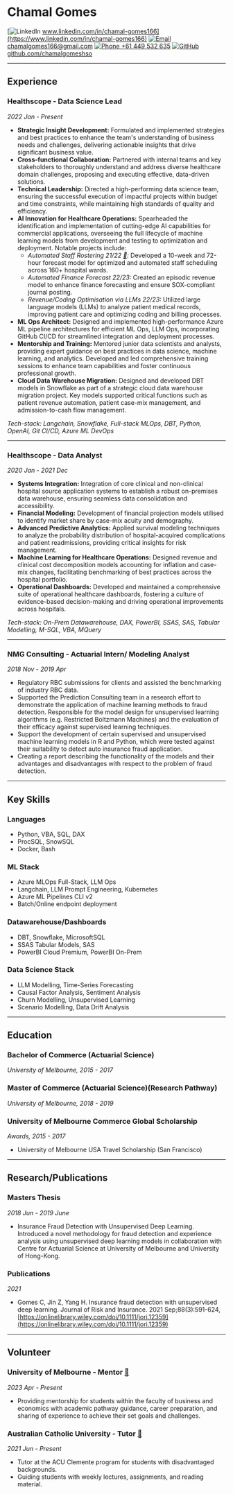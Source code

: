 # Chamal Gomes

[![LinkedIn](https://img.icons8.com/fluency/20/000000/linkedin.png) www.linkedin.com/in/chamal-gomes166](https://www.linkedin.com/in/chamal-gomes166)
[![Email](https://img.icons8.com/fluency/20/000000/email.png) chamalgomes166@gmail.com](mailto:chamalgomes166@gmail.com)
[![Phone](https://img.icons8.com/fluency/20/000000/phone.png) +61 449 532 635](tel:+61449532635)
[![GitHub](https://img.icons8.com/ios-filled/20/000000/github.png) github.com/chamalgomeshso](https://github.com/chamalgomeshso/)

---

## Experience

### Healthscope - Data Science Lead
*2022 Jan - Present*

- **Strategic Insight Development:** Formulated and implemented strategies and best practices to enhance the team's understanding of business needs and challenges, delivering actionable insights that drive significant business value.
- **Cross-functional Collaboration:** Partnered with internal teams and key stakeholders to thoroughly understand and address diverse healthcare domain challenges, proposing and executing effective, data-driven solutions.
- **Technical Leadership:** Directed a high-performing data science team, ensuring the successful execution of impactful projects within budget and time constraints, while maintaining high standards of quality and efficiency.
- **AI Innovation for Healthcare Operations:** Spearheaded the identification and implementation of cutting-edge AI capabilities for commercial applications, overseeing the full lifecycle of machine learning models from development and testing to optimization and deployment. Notable projects include:
  - *Automated Staff Rostering 21/22 [🔗](https://www.afr.com/work-and-careers/workplace/how-bosses-are-using-gen-ai-to-work-smarter-better-20240212-p5f45g):* Developed a 10-week and 72-hour forecast model for optimized and automated staff scheduling across 160+ hospital wards.
  - *Automated Finance Forecast 22/23:* Created an episodic revenue model to enhance finance forecasting and ensure SOX-compliant journal posting.
  - *Revenue/Coding Optimisation via LLMs 22/23:* Utilized large language models (LLMs) to analyze patient medical records, improving patient care and optimizing coding and billing processes.
- **ML Ops Architect:** Designed and implemented high-performance Azure ML pipeline architectures for efficient ML Ops, LLM Ops, incorporating GitHub CI/CD for streamlined integration and deployment processes.
- **Mentorship and Training:** Mentored junior data scientists and analysts, providing expert guidance on best practices in data science, machine learning, and analytics. Developed and led comprehensive training sessions to enhance team capabilities and foster continuous professional growth.
- **Cloud Data Warehouse Migration:** Designed and developed DBT models in Snowflake as part of a strategic cloud data warehouse migration project. Key models supported critical functions such as patient revenue automation, patient case-mix management, and admission-to-cash flow management.

*Tech-stack: Langchain, Snowflake, Full-stack MLOps, DBT, Python, OpenAI, Git CI/CD, Azure ML DevOps*

---

### Healthscope - Data Analyst
*2020 Jan - 2021 Dec*

- **Systems Integration:** Integration of core clinical and non-clinical hospital source application systems to establish a robust on-premises data warehouse, ensuring seamless data consolidation and accessibility.
- **Financial Modeling:** Development of financial projection models utilised to identify market share by case-mix acuity and demography.
- **Advanced Predictive Analytics:** Applied survival modeling techniques to analyze the probability distribution of hospital-acquired complications and patient readmissions, providing critical insights for risk management.
- **Machine Learning for Healthcare Operations:** Designed revenue and clinical cost decomposition models accounting for inflation and case-mix changes, facilitating benchmarking of best practices across the hospital portfolio.
- **Operational Dashboards:** Developed and maintained a comprehensive suite of operational healthcare dashboards, fostering a culture of evidence-based decision-making and driving operational improvements across hospitals.

*Tech-stack: On-Prem Datawarehouse, DAX, PowerBI, SSAS, SAS, Tabular Modelling, M-SQL, VBA, MQuery*

---

### NMG Consulting - Actuarial Intern/ Modeling Analyst
*2018 Nov - 2019 Apr*

- Regulatory RBC submissions for clients and assisted the benchmarking of industry RBC data.
- Supported the Prediction Consulting team in a research effort to demonstrate the application of machine learning methods to fraud detection. Responsible for the model design for unsupervised learning algorithms (e.g. Restricted Boltzmann Machines) and the evaluation of their efficacy against supervised learning techniques.
- Support the development of certain supervised and unsupervised machine learning models in R and Python, which were tested against their suitability to detect auto insurance fraud application.
- Creating a report describing the functionality of the models and their advantages and disadvantages with respect to the problem of fraud detection.

---

## Key Skills

### Languages
- Python, VBA, SQL, DAX
- ProcSQL, SnowSQL
- Docker, Bash

### ML Stack
- Azure MLOps Full-Stack, LLM Ops
- Langchain, LLM Prompt Engineering, Kubernetes
- Azure ML Pipelines CLI v2
- Batch/Online endpoint deployment

### Datawarehouse/Dashboards
- DBT, Snowflake, MicrosoftSQL
- SSAS Tabular Models, SAS
- PowerBI Cloud Premium, PowerBI On-Prem

### Data Science Stack
- LLM Modelling, Time-Series Forecasting
- Causal Factor Analysis, Sentiment Analysis
- Churn Modelling, Unsupervised Learning
- Scenario Modelling, Data Drift Analysis

---

## Education

### Bachelor of Commerce (Actuarial Science)
*University of Melbourne, 2015 - 2017*

### Master of Commerce (Actuarial Science)(Research Pathway)
*University of Melbourne, 2018 - 2019*

### University of Melbourne Commerce Global Scholarship
*Awards, 2015 - 2017*
- University of Melbourne USA Travel Scholarship (San Francisco)

---

## Research/Publications

### Masters Thesis
*2018 Jun - 2019 June*
- Insurance Fraud Detection with Unsupervised Deep Learning. Introduced a novel methodology for fraud detection and experience analysis using unsupervised deep learning models in collaboration with Centre for Actuarial Science at University of Melbourne and University of Hong-Kong.

### Publications
*2021*
- Gomes C, Jin Z, Yang H. Insurance fraud detection with unsupervised deep learning. Journal of Risk and Insurance. 2021 Sep;88(3):591-624, [https://onlinelibrary.wiley.com/doi/10.1111/jori.12359](https://onlinelibrary.wiley.com/doi/10.1111/jori.12359)

---

## Volunteer

### University of Melbourne - Mentor [👥](https://fbe.unimelb.edu.au/bcom/career/mentoring/career-mentoring-program)
*2023 Apr - Present*
- Providing mentorship for students within the faculty of business and economics with academic pathway guidance, career preparation, and sharing of experience to achieve their set goals and challenges.

### Australian Catholic University - Tutor [👥](https://www.acu.edu.au/about-acu/community-engagement/clemente-australia)
*2021 Jun - Present*
- Tutor at the ACU Clemente program for students with disadvantaged backgrounds.
- Guiding students with weekly lectures, assignments, and reading material.
